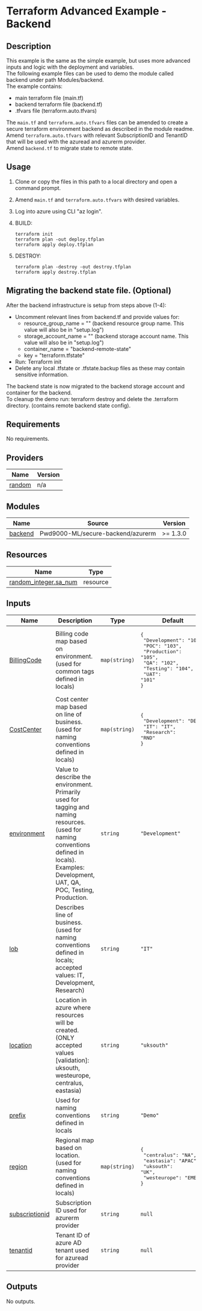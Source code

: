 # Terraform Advanced Example - Backend

## Description

This example is the same as the simple example, but uses more advanced inputs and logic with the deployment and variables.  
The following example files can be used to demo the module called backend under path Modules/backend.  
The example contains:  

- main terraform file (main.tf)
- backend terraform file (backend.tf)
- .tfvars file (terraform.auto.tfvars)  

The `main.tf` and `terraform.auto.tfvars` files can be amended to create a secure terraform environment backend as described in the module readme.  
Amend `terraform.auto.tfvars` with relevant SubscriptionID and TenantID that will be used with the azuread and azurerm provider.  
Amend `backend.tf` to migrate state to remote state.  

## Usage

1. Clone or copy the files in this path to a local directory and open a command prompt.
2. Amend `main.tf` and `terraform.auto.tfvars` with desired variables.
3. Log into azure using CLI "az login".
4. BUILD:

    ```hcl
    terraform init
    terraform plan -out deploy.tfplan
    terraform apply deploy.tfplan
    ```

5. DESTROY:

    ```hcl
    terraform plan -destroy -out destroy.tfplan
    terraform apply destroy.tfplan
    ```

## Migrating the backend state file. (Optional)

After the backend infrastructure is setup from steps above (1-4):  

- Uncomment relevant lines from backend.tf and provide values for:
  - resource_group_name = "" (backend resource group name. This value will also be in "setup.log")
  - storage_account_name = "" (backend storage account name. This value will also be in "setup.log")
  - container_name = "backend-remote-state"
  - key = "terraform.tfstate"
- Run: Terraform init
- Delete any local .tfstate or .tfstate.backup files as these may contain sensitive information.

The backend state is now migrated to the backend storage account and container for the backend.  
To cleanup the demo run: terraform destroy and delete the .terraform directory. (contains remote backend state config).  

<!-- BEGIN_TF_DOCS -->
## Requirements

No requirements.

## Providers

| Name | Version |
|------|---------|
| <a name="provider_random"></a> [random](#provider\_random) | n/a |

## Modules

| Name | Source | Version |
|------|--------|---------|
| <a name="module_backend"></a> [backend](#module\_backend) | Pwd9000-ML/secure-backend/azurerm | >= 1.3.0 |

## Resources

| Name | Type |
|------|------|
| [random_integer.sa_num](https://registry.terraform.io/providers/hashicorp/random/latest/docs/resources/integer) | resource |

## Inputs

| Name | Description | Type | Default | Required |
|------|-------------|------|---------|:--------:|
| <a name="input_BillingCode"></a> [BillingCode](#input\_BillingCode) | Billing code map based on environment. (used for common tags defined in locals) | `map(string)` | <pre>{<br>  "Development": "100",<br>  "POC": "103",<br>  "Production": "105",<br>  "QA": "102",<br>  "Testing": "104",<br>  "UAT": "101"<br>}</pre> | no |
| <a name="input_CostCenter"></a> [CostCenter](#input\_CostCenter) | Cost center map based on line of business. (used for naming conventions defined in locals) | `map(string)` | <pre>{<br>  "Development": "DEV",<br>  "IT": "IT",<br>  "Research": "RND"<br>}</pre> | no |
| <a name="input_environment"></a> [environment](#input\_environment) | Value to describe the environment. Primarily used for tagging and naming resources. (used for naming conventions defined in locals). Examples: Development, UAT, QA, POC, Testing, Production. | `string` | `"Development"` | no |
| <a name="input_lob"></a> [lob](#input\_lob) | Describes line of business. (used for naming conventions defined in locals; accepted values: IT, Development, Research) | `string` | `"IT"` | no |
| <a name="input_location"></a> [location](#input\_location) | Location in azure where resources will be created. (ONLY accepted values [validation]: uksouth, westeurope, centralus, eastasia) | `string` | `"uksouth"` | no |
| <a name="input_prefix"></a> [prefix](#input\_prefix) | Used for naming conventions defined in locals | `string` | `"Demo"` | no |
| <a name="input_region"></a> [region](#input\_region) | Regional map based on location. (used for naming conventions defined in locals) | `map(string)` | <pre>{<br>  "centralus": "NA",<br>  "eastasia": "APAC",<br>  "uksouth": "UK",<br>  "westeurope": "EMEA"<br>}</pre> | no |
| <a name="input_subscriptionid"></a> [subscriptionid](#input\_subscriptionid) | Subscription ID used for azurerm provider | `string` | `null` | no |
| <a name="input_tenantid"></a> [tenantid](#input\_tenantid) | Tenant ID of azure AD tenant used for azuread provider | `string` | `null` | no |

## Outputs

No outputs.
<!-- END_TF_DOCS -->